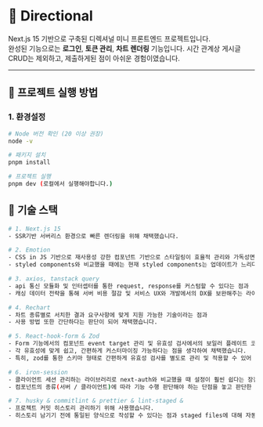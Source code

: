 # 🧩 Directional

Next.js 15 기반으로 구축된 디렉셔널 미니 프론트엔드 프로젝트입니다.  
완성된 기능으로는 **로그인**, **토큰 관리**, **차트 렌더링** 기능입니다.
시간 관계상 게시글 CRUD는 제외하고, 제출하게된 점이 아쉬운 경험이였습니다.

---

## 🚀 프로젝트 실행 방법

### 1. 환경설정
```bash
# Node 버전 확인 (20 이상 권장)
node -v

# 패키지 설치
pnpm install

# 프로젝트 실행
pnpm dev (로컬에서 실행해야합니다.)

```

## 🚀 기술 스택
```bash
# 1. Next.js 15
- SSR기반 서버리스 환경으로 빠른 렌더링을 위해 채택했습니다.

# 2. Emotion
- CSS in JS 기반으로 재사용성 강한 컴포넌트 기반으로 스타일링이 효율적 관리와 가독성면에서 우수하다고 판단했습니다.
- styled components와 비교했을 때에는 현재 styled components는 업데이트가 느리다는 점(거의 없다고 생각)과 번들 사이즈가 훨씬 작은 것을 감안해서 Emotion을 채택했습니다.

# 3. axios, tanstack query
- api 통신 모듈화 및 인터셉터를 통한 request, response를 커스텀할 수 있다는 점과
- 캐싱 데이터 전략을 통해 서버 비용 절감 및 서비스 UX와 개발에서의 DX를 보완해주는 라이브러리라고 생각하여 사용했습니다.

# 4. Rechart
- 차트 종류별로 서치한 결과 요구사항에 맞게 지원 가능한 기술이라는 점과
- 사용 방법 또한 간단하다는 판단이 되어 채택했습니다.

# 5. React-hook-form & Zod
- Form 기능에서의 컴포넌트 event target 관리 및 유효성 검사에서의 보일러 플레이트 코드들을 간소화할 수 있다는 점으로 판단했습니다.
- 각 유효성에 맞게 쉽고, 간편하게 커스터마이징 가능하다는 점을 생각하여 채택했습니다.
- 특히, zod를 통한 스키마 형태로 간편하게 유효성 검사를 별도로 관리 및 적용할 수 있어 설계에 편했습니다.

# 6. iron-session
- 클라이언트 세션 관리하는 라이브러리로 next-auth와 비교했을 때 설정이 훨씬 쉽다는 장점과
- 컴포넌트의 종류(서버 / 클라이언트)에 따라 기능 수행 판단해야 하는 단점을 놓고 판단한 결과 해당 프로젝트는 대규모가 아니기에 iron-session을 채택했습니다.

# 7. husky & commitlint & prettier & lint-staged & 
- 프로젝트 커밋 히스토리 관리하기 위해 사용했습니다.
- 히스토리 남기기 전에 통일된 양식으로 작성할 수 있다는 점과 staged files에 대해 자동 prettier 포맷팅하여 남길 수 있는 장점이 있다고 판단했습니다.

```
